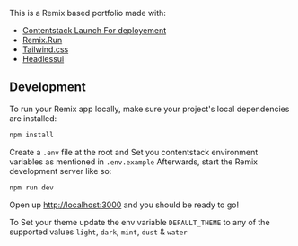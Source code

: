 This is a Remix based portfolio made with:
- [Contentstack Launch For deployement](https://www.contentstack.com/platforms/launch)
- [Remix.Run](https://remix.run)
- [Tailwind.css](https://tailwindcss.com/)
- [Headlessui](https://headlessui.com/)


## Development

To run your Remix app locally, make sure your project's local dependencies are installed:

```sh
npm install
```

Create a `.env` file at the root and Set you contentstack environment variables as mentioned in `.env.example`
Afterwards, start the Remix development server like so:

```sh
npm run dev
```

Open up [http://localhost:3000](http://localhost:3000) and you should be ready to go!

To Set your theme update the env variable `DEFAULT_THEME` to any of the supported values `light`, `dark`, `mint`, `dust` & `water`
